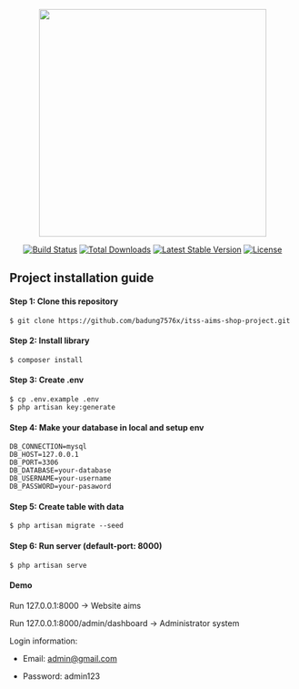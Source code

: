 <p align="center"><a href="https://laravel.com" target="_blank"><img src="https://raw.githubusercontent.com/laravel/art/master/logo-lockup/5%20SVG/2%20CMYK/1%20Full%20Color/laravel-logolockup-cmyk-red.svg" width="400"></a></p>

<p align="center">
<a href="https://travis-ci.org/laravel/framework"><img src="https://travis-ci.org/laravel/framework.svg" alt="Build Status"></a>
<a href="https://packagist.org/packages/laravel/framework"><img src="https://poser.pugx.org/laravel/framework/d/total.svg" alt="Total Downloads"></a>
<a href="https://packagist.org/packages/laravel/framework"><img src="https://poser.pugx.org/laravel/framework/v/stable.svg" alt="Latest Stable Version"></a>
<a href="https://packagist.org/packages/laravel/framework"><img src="https://poser.pugx.org/laravel/framework/license.svg" alt="License"></a>
</p>


## Project installation guide
#### Step 1: Clone this repository

```
$ git clone https://github.com/badung7576x/itss-aims-shop-project.git
```

#### Step 2: Install library 

```
$ composer install 
```

#### Step 3: Create .env 

```
$ cp .env.example .env
$ php artisan key:generate 
```

#### Step 4: Make your database in local and setup env

```
DB_CONNECTION=mysql
DB_HOST=127.0.0.1
DB_PORT=3306
DB_DATABASE=your-database
DB_USERNAME=your-username
DB_PASSWORD=your-pasaword
```

#### Step 5: Create table with data
```
$ php artisan migrate --seed
```
#### Step 6: Run server (default-port: 8000)

```
$ php artisan serve 
```

#### Demo 

Run 127.0.0.1:8000 -> Website aims

Run 127.0.0.1:8000/admin/dashboard -> Administrator system

Login information: 

- Email: admin@gmail.com

- Password: admin123

